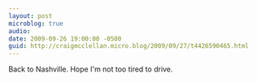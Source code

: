 ```yaml
---
layout: post
microblog: true
audio: 
date: 2009-09-26 19:00:00 -0500
guid: http://craigmcclellan.micro.blog/2009/09/27/t4426590465.html
---
```

Back to Nashville. Hope I'm not too tired to drive.
